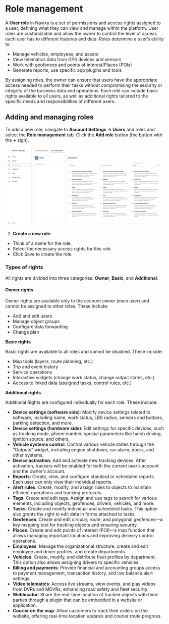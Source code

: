 # Role management

A **User role** in Navixy is a set of permissions and access rights assigned to a user, defining what they can view and manage within the platform. User roles are customizable and allow the owner to control the level of access each user has to different features and data. Roles determine a user’s ability to:

* Manage vehicles, employees, and assets
* View telematics data from GPS devices and sensors
* Work with geofences and points of interest/Places (POIs)
* Generate reports, use specific app plugins and tools

By assigning roles, the owner can ensure that users have the appropriate access needed to perform their tasks without compromising the security or integrity of the business data and operations. Each role can include basic rights available to all users, as well as additional rights tailored to the specific needs and responsibilities of different users.

## Adding and managing roles

To add a new role, navigate to **Account Settings → Users** and roles and select the **Role management** tab. Click the **Add role** button (the button with the **+** sign).

![](attachments/image-20240718-043236.png)

2. **Create a new role**:

* Think of a name for the role.
* Select the necessary access rights for this role.
* Click Save to create the role.

### Types of rights

All rights are divided into three categories: **Owner**, **Basic**, and **Additional**.

#### Owner rights

Owner rights are available only to the account owner (main user) and cannot be assigned to other roles. These include:

* Add and edit users
* Manage object groups
* Configure data forwarding
* Change plan

**Basic rights**

Basic rights are available to all roles and cannot be disabled. These include:

* Map tools (layers, route planning, etc.)
* Trip and event history
* Service operations
* Interactive widgets (change work status, change output states, etc.)
* Access to linked data (assigned tasks, control rules, etc.)

**Additional rights**

Additional Rights are configured individually for each role. These include:

* **Device settings (software side)**: Modify device settings related to software, including name, work status, LBS radius, sensors and buttons, parking detection, and more.
* **Device settings (hardware side)**: Edit settings for specific devices, such as tracking mode, phone number, special parameters like harsh driving, ignition source, and others.
* **Vehicle systems control**: Control various vehicle states through the “Outputs” widget, including engine shutdown, car alarm, doors, and other systems.
* **Device activation**: Add and activate new tracking devices. After activation, trackers will be enabled for both the current user’s account and the owner’s account.
* **Reports**: Create, view, and configure standard or scheduled reports. Each user can only view their individual reports.
* **Alert rules**: Create, modify, and assign rules to objects to maintain efficient operations and tracking protocols.
* **Tags**: Create and edit tags. Assign and use tags to search for various elements, including objects, geofences, drivers, vehicles, and more.
* **Tasks**: Create and modify individual and scheduled tasks. This option also grants the right to edit data in forms attached to tasks.
* **Geofences**: Create and edit circular, route, and polygonal geofences—a key mapping tool for tracking objects and ensuring security.
* **Places**: Create and edit points of interest (POI)—a map function that allows managing important locations and improving delivery control operations.
* **Employees**: Manage the organizational structure, create and edit employee and driver profiles, and create departments.
* **Vehicles**: Create, modify, and distribute fleet profiles by department. This option also allows assigning drivers to specific vehicles.
* **Billing and payments**: Provide financial and accounting groups access to payment management, transaction history, and low balance alert settings.
* **Video telematics**: Access live streams, view events, and play videos from DVRs and MDVRs, enhancing road safety and fleet security.
* **Weblocator**: Share the real-time location of tracked objects with third parties through a plugin that can be embedded in a website or application.
* **Courier on the map**: Allow customers to track their orders on the website, offering real-time location updates and courier route progress.
